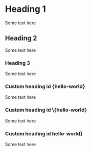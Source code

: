# Heading 1

Some text here

## Heading 2

Some text here

### Heading 3

Some text here

### Custom heading id {hello-world}

Some text here

### Custom heading id \\{hello-world}

Some text here

### Custom heading id hello-world}

Some text here

